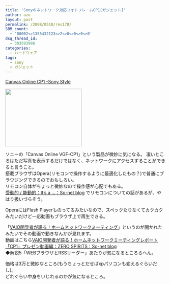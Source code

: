 ```yaml
---
title: 'Sonyのネットワーク対応フォトフレームCP1[ガジェット]'
author: azu
layout: post
permalink: /2008/0510/res178/
SBM_count:
  - '00002<>1355432123<>2<>0<>0<>0<>0'
dsq_thread_id:
  - 303593986
categories:
  - ハードウェア
tags:
  - sony
  - ガジェット
---
```

[Canvas Online CP1 -Sony St][1][yle][1]

[<img width="240" height="180" alt="" src="http://wordpress.local/wp-content/uploads/2008/05/sony1s.jpg" title="sony1s" class="alignnone size-medium wp-image-179" />][2] 

ソニーの「Canvas Online VGF-CP1」という製品が微妙に気になる。 凄いところはただ写真を表示するだけではなく、ネットワークにアクセスすることができると言うこと。  
搭載ブラウザはOpera(リモコンで操作するように最適化したもの？)で普通にブラウジングできるのでおもしろい。  
リモコン自体がちょっと微妙なので操作感が心配でもある。   
[受動的 / 能動的：It&#8217;s a &#8230;：So-net blog][3] でリモコンについての話があるが、やはり扱いづらそう。

OperaにはFlash Playerものってるみたいなので、スペックたりなくてカクカクみたいだけど一応動画もブラウザ上で再生できる。 

「<a target="_blank" href="http://cp1hs1.blog.so-net.ne.jp/tb_post">VAIO開発者が語る！ホームネットワークミーティング</a>」というのが開かれたみたいでその動画で動きなんかが見れます。   
動画はこちら[VAIO開発者が語る！ホームネットワークミーティングレポート「CP1」プレゼン動画編：ZERO SPIRITS：So-net blog][4]  
◆解説5「WEBブラウザとRSSリーダー」あたりが気になるところらへん。

価格は3万と微妙なところ(もうちょっとだせばxpパソコンも変えるぐらいだし)。  
どれぐらい中身をいじれるのかが気になるところ。  
&nbsp;

 [1]: http://www.jp.sonystyle.com/Style-a/Special/Cp1/index.html
 [2]: http://wordpress.local/wp-content/uploads/2008/05/sony1s.jpg
 [3]: http://itsa.blog.so-net.ne.jp/2008-05-10
 [4]: http://kozy06.blog.so-net.ne.jp/2008-05-09-9